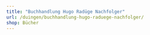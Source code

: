 ```yaml
---
title: "Buchhandlung Hugo Radüge Nachfolger"
url: /duingen/buchhandlung-hugo-raduege-nachfolger/
shop: Bücher
---
```

